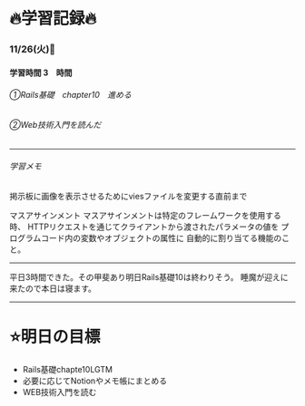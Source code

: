 # 🔥学習記録🔥
### 11/26(火)🧨
#### 学習時間 3　時間
###### ①Rails基礎　chapter10　進める
###### ②Web技術入門を読んだ

***
###### 学習メモ
掲示板に画像を表示させるためにviesファイルを変更する直前まで

マスアサインメント
マスアサインメントは特定のフレームワークを使用する時、
HTTPリクエストを通じてクライアントから渡されたパラメータの値を
プログラムコード内の変数やオブジェクトの属性に
自動的に割り当てる機能のこと。

***
平日3時間できた。その甲斐あり明日Rails基礎10は終わりそう。
睡魔が迎えに来たので本日は寝ます。


***
# ⭐️明日の目標
- Rails基礎chapte10LGTM
- 必要に応じてNotionやメモ帳にまとめる
- WEB技術入門を読む